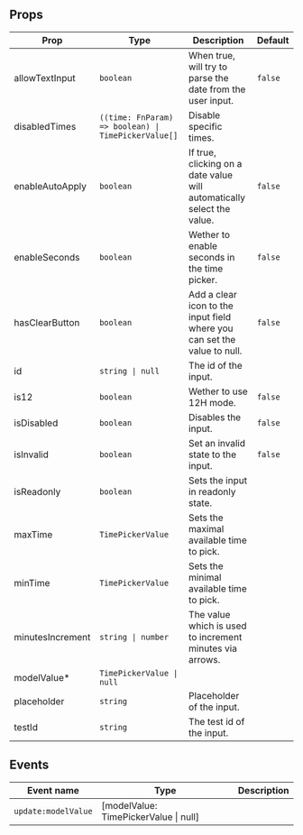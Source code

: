 <!-- This file is automatically generated, do not edit manually. -->

<script setup>
import AppTimePickerPlayground from './AppTimePickerPlayground.vue'
</script>

<AppTimePickerPlayground />

## Props

| Prop | Type | Description | Default |
| ---- | ---- | ----------- | ------- |
| allowTextInput | `boolean` | When true, will try to parse the date from the user input. | `false` |
| disabledTimes | `((time: FnParam) => boolean) \| TimePickerValue[]` | Disable specific times. |  |
| enableAutoApply | `boolean` | If true, clicking on a date value will automatically select the value. | `false` |
| enableSeconds | `boolean` | Wether to enable seconds in the time picker. | `false` |
| hasClearButton | `boolean` | Add a clear icon to the input field where you can set the value to null. | `false` |
| id | `string \| null` | The id of the input. |  |
| is12 | `boolean` | Wether to use 12H mode. | `false` |
| isDisabled | `boolean` | Disables the input. | `false` |
| isInvalid | `boolean` | Set an invalid state to the input. | `false` |
| isReadonly | `boolean` | Sets the input in readonly state. |  |
| maxTime | `TimePickerValue` | Sets the maximal available time to pick. |  |
| minTime | `TimePickerValue` | Sets the minimal available time to pick. |  |
| minutesIncrement | `string \| number` | The value which is used to increment minutes via arrows. |  |
| modelValue* | `TimePickerValue \| null` |  |  |
| placeholder | `string` | Placeholder of the input. |  |
| testId | `string` | The test id of the input. |  |


## Events

| Event name | Type | Description |
| ---------- | ---- | ----------- |
| `update:modelValue` | [modelValue: TimePickerValue \| null] |  |

